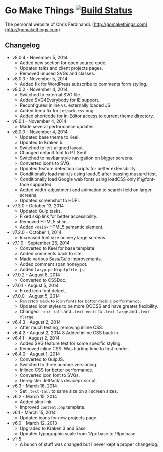 # Go Make Things [![Build Status](https://travis-ci.org/cferdinandi/gomakethings.svg)](https://travis-ci.org/cferdinandi/gomakethings)
The personal website of Chris Ferdinandi. [http://gomakethings.com](http://gomakethings.com)

## Changelog

* v8.0.4 - November 5, 2014
	* Added new section for open source code.
	* Updated talks and client projects pages.
	* Removed unused SVGs and classes.
* v8.0.3 - November 5, 2014
	* Added fix for WordPress subscribe to comments form styling.
* v8.0.2 - November 4, 2014
	* Switched to external SVG file.
	* Added SVG4Everybody for IE support.
	* Reconfigured inline vs. externally loaded JS.
	* Added temp fix for `jetpack.css` bug.
	* Added shortcode for in-Editor access to current theme directory.
* v8.0.1 - November 4, 2014
	* Made several performance updates.
* v8.0.0 - November 4, 2014
	* Updated base theme to Keel.
	* Updated to Kraken 5.
	* Switched to left-aligned layout.
	* Changed default font to PT Serif.
	* Switched to navbar style navigation on bigger screens.
	* Converted icons to SVG.
	* Updated feature detection scripts for better extensibility.
	* Conditionally load main.js using loadJS after passing mustard test.
	* Conditionally load Google web fonts using loadCSS only if @font-face supported.
	* Added width-adjustment and animation to search field on larger screens.
	* Updated screenshot to HDPI.
* v7.3.0 - October 13, 2014
	* Updated Gulp tasks.
	* Fixed skip link for better accessibility.
	* Removed HTML5 shim.
	* Added `<main>` HTML5 semantic element.
* v7.2.0 - October 1, 2014
	* Increased font size on very large screens.
* v7.1.0 - September 26, 2014
	* Converted to Keel for base template.
	* Added comments back to site.
	* Made various Sass/Gulp improvements.
	* Added comment span honeypot.
	* Added `lazypipe` to `gulpfile.js`.
* v7.0.2 - August 8, 2014
	* Converted to CSSDoc.
* v7.0.1 - August 5, 2014
	* Fixed icon font detect.
* v7.0.0 - August 5, 2014
	* Reverted back to icon fonts for better mobile performance.
	* Updated icon styles to be more OOCSS and have greater flexibility.
	* Changed `.text-tall` and `.text-venti` to `.text-large` and `.text-xlarge`.
* v6.4.3 - August 2, 2014
	* After much testing, removing inline CSS.
* v6.4.2 - August 2, 2014
	8 Added inline CSS back in.
* v6.4.1 - August 2, 2014
	* Added SVG feature test for some specific styling.
	* Removed inline CSS. Was hurting time to first render.
* v6.4.0 - August 1, 2014
	* Converted to GulpJS.
	* Switched to three number versioning.
	* Inlined CSS for better performance.
	* Converted icon font to SVGs.
	* Deregister JetPack's devicepx script.
* v6.3 - March 16, 2014
	* Set `.text-tall` to same size on all screen sizes.
* v6.2 - March 15, 2014
	* Added skip link.
	* Improved `content.php` template.
* v6.1 - March 15, 2014
	* Updated icons for new projects page.
* v6.0 - March 12, 2013
	* Upgraded to Kraken 3 and Sass.
	* Updated typographic scale from 17px base to 16px base.
* v1-5
	* A bunch of stuff was changed but I never kept a proper changelog.